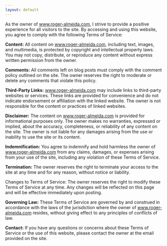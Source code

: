 ```yaml
---
layout: default
---
```

As the owner of www.roger-almeida.com, I strive to provide a positive experience for all visitors to the site. By accessing and using this website, you agree to comply with the following Terms of Service:

**Content:**
All content on www.roger-almeida.com, including text, images, and multimedia, is protected by copyright and intellectual property laws. You may not copy, distribute, or reproduce any content without express written permission from the owner.

**Comments:**
All comments left on blog posts must comply with the comment policy outlined on the site. The owner reserves the right to moderate or delete any comments that violate this policy.

**Third-Party Links:**
www.roger-almeida.com may include links to third-party websites or services. These links are provided for convenience and do not indicate endorsement or affiliation with the linked website. The owner is not responsible for the content or practices of linked websites.

**Disclaimer:**
The content on www.roger-almeida.com is provided for informational purposes only. The owner makes no warranties, expressed or implied, about the accuracy, completeness, or reliability of any content on the site. The owner is not liable for any damages arising from the use or inability to use the site or its content.

**Indemnification:**
You agree to indemnify and hold harmless the owner of www.roger-almeida.com from any claims, damages, or expenses arising from your use of the site, including any violation of these Terms of Service.

**Termination:**
The owner reserves the right to terminate your access to the site at any time and for any reason, without notice or liability.

Changes to Terms of Service:
The owner reserves the right to modify these Terms of Service at any time. Any changes will be reflected on this page and will be effective immediately upon posting.

**Governing Law:**
These Terms of Service are governed by and construed in accordance with the laws of the jurisdiction where the owner of www.roger-almeida.com resides, without giving effect to any principles of conflicts of law.

**Contact:**
If you have any questions or concerns about these Terms of Service or the use of this website, please contact the owner at the email provided on the site.